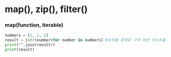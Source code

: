 # map(), zip(), filter()

### map(function, iterable)

```python
numbers = [1, 2, 3]
result = [str(number)for number in numbers] #숫자를 문자로 각각 바꾼 리스트를 만들고 join
print("".join(result))
print(result)
```

